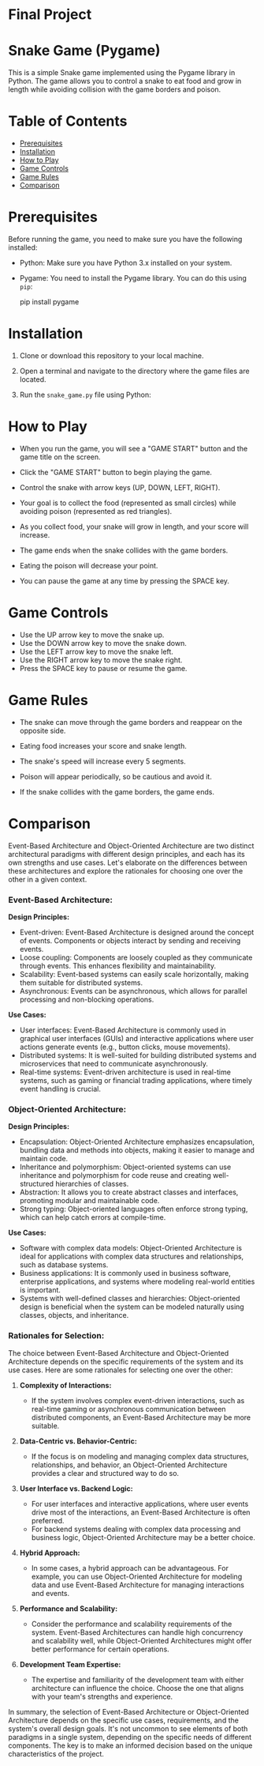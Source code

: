 # Final Project

# Snake Game (Pygame)

This is a simple Snake game implemented using the Pygame library in Python. The game allows you to control a snake to eat food and grow in length while avoiding collision with the game borders and poison.

# Table of Contents

- [Prerequisites](#prerequisites)
- [Installation](#installation)
- [How to Play](#how-to-play)
- [Game Controls](#game-controls)
- [Game Rules](#game-rules)
- [Comparison](#comparison)

# Prerequisites

Before running the game, you need to make sure you have the following installed:

- Python: Make sure you have Python 3.x installed on your system.
- Pygame: You need to install the Pygame library. You can do this using `pip`:

  
  pip install pygame


# Installation

1. Clone or download this repository to your local machine.

2. Open a terminal and navigate to the directory where the game files are located.

3. Run the `snake_game.py` file using Python:

   
   
   

# How to Play

- When you run the game, you will see a "GAME START" button and the game title on the screen.

- Click the "GAME START" button to begin playing the game.

- Control the snake with arrow keys (UP, DOWN, LEFT, RIGHT).

- Your goal is to collect the food (represented as small circles) while avoiding poison (represented as red triangles).

- As you collect food, your snake will grow in length, and your score will increase.

- The game ends when the snake collides with the game borders.

- Eating the poison will decrease your point.

- You can pause the game at any time by pressing the SPACE key.

# Game Controls

- Use the UP arrow key to move the snake up.
- Use the DOWN arrow key to move the snake down.
- Use the LEFT arrow key to move the snake left.
- Use the RIGHT arrow key to move the snake right.
- Press the SPACE key to pause or resume the game.

# Game Rules

- The snake can move through the game borders and reappear on the opposite side.

- Eating food increases your score and snake length.

- The snake's speed will increase every 5 segments.

- Poison will appear periodically, so be cautious and avoid it.

- If the snake collides with the game borders, the game ends.

# Comparison
Event-Based Architecture and Object-Oriented Architecture are two distinct architectural paradigms with different design principles, and each has its own strengths and use cases. Let's elaborate on the differences between these architectures and explore the rationales for choosing one over the other in a given context.

### Event-Based Architecture:

**Design Principles:**
- Event-driven: Event-Based Architecture is designed around the concept of events. Components or objects interact by sending and receiving events.
- Loose coupling: Components are loosely coupled as they communicate through events. This enhances flexibility and maintainability.
- Scalability: Event-based systems can easily scale horizontally, making them suitable for distributed systems.
- Asynchronous: Events can be asynchronous, which allows for parallel processing and non-blocking operations.

**Use Cases:**
- User interfaces: Event-Based Architecture is commonly used in graphical user interfaces (GUIs) and interactive applications where user actions generate events (e.g., button clicks, mouse movements).
- Distributed systems: It is well-suited for building distributed systems and microservices that need to communicate asynchronously.
- Real-time systems: Event-driven architecture is used in real-time systems, such as gaming or financial trading applications, where timely event handling is crucial.

### Object-Oriented Architecture:

**Design Principles:**
- Encapsulation: Object-Oriented Architecture emphasizes encapsulation, bundling data and methods into objects, making it easier to manage and maintain code.
- Inheritance and polymorphism: Object-oriented systems can use inheritance and polymorphism for code reuse and creating well-structured hierarchies of classes.
- Abstraction: It allows you to create abstract classes and interfaces, promoting modular and maintainable code.
- Strong typing: Object-oriented languages often enforce strong typing, which can help catch errors at compile-time.

**Use Cases:**
- Software with complex data models: Object-Oriented Architecture is ideal for applications with complex data structures and relationships, such as database systems.
- Business applications: It is commonly used in business software, enterprise applications, and systems where modeling real-world entities is important.
- Systems with well-defined classes and hierarchies: Object-oriented design is beneficial when the system can be modeled naturally using classes, objects, and inheritance.

### Rationales for Selection:

The choice between Event-Based Architecture and Object-Oriented Architecture depends on the specific requirements of the system and its use cases. Here are some rationales for selecting one over the other:

1. **Complexity of Interactions:**
   - If the system involves complex event-driven interactions, such as real-time gaming or asynchronous communication between distributed components, an Event-Based Architecture may be more suitable.

2. **Data-Centric vs. Behavior-Centric:**
   - If the focus is on modeling and managing complex data structures, relationships, and behavior, an Object-Oriented Architecture provides a clear and structured way to do so.

3. **User Interface vs. Backend Logic:**
   - For user interfaces and interactive applications, where user events drive most of the interactions, an Event-Based Architecture is often preferred.
   - For backend systems dealing with complex data processing and business logic, Object-Oriented Architecture may be a better choice.

4. **Hybrid Approach:**
   - In some cases, a hybrid approach can be advantageous. For example, you can use Object-Oriented Architecture for modeling data and use Event-Based Architecture for managing interactions and events.

5. **Performance and Scalability:**
   - Consider the performance and scalability requirements of the system. Event-Based Architectures can handle high concurrency and scalability well, while Object-Oriented Architectures might offer better performance for certain operations.

6. **Development Team Expertise:**
   - The expertise and familiarity of the development team with either architecture can influence the choice. Choose the one that aligns with your team's strengths and experience.

In summary, the selection of Event-Based Architecture or Object-Oriented Architecture depends on the specific use cases, requirements, and the system's overall design goals. It's not uncommon to see elements of both paradigms in a single system, depending on the specific needs of different components. The key is to make an informed decision based on the unique characteristics of the project.
